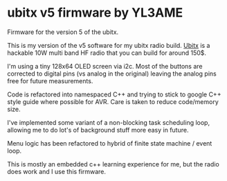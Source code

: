 # ubitx v5 firmware by YL3AME

Firmware for the version 5 of the ubitx.

This is my version of the v5 software for my ubitx radio build.
[Ubitx](https://www.hfsignals.com/index.php/ubitx-circuit-description/)
is a hackable 10W multi band HF radio that you can build for around
150$.

I'm using a tiny 128x64 OLED screen via i2c. Most of the buttons are
corrected to digital pins (vs analog in the original) leaving the analog
pins free for future measurements.

Code is refactored into namespaced C++ and trying to stick to google C++
style guide where possible for AVR. Care is taken to reduce code/memory
size.

I've implemented some variant of a non-blocking task scheduling loop,
allowing me to do lot's of background stuff more easy in future.

Menu logic has been refactored to hybrid of finite state machine / event
loop.

This is mostly an embedded c++ learning experience for me, but the radio
does work and I use this firmware.
